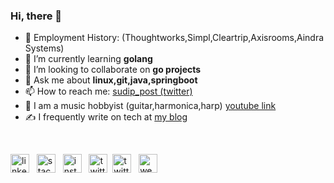 ### Hi, there 👋

<!--
**sudipbhandari126/sudipbhandari126** is a ✨ _special_ ✨ repository because its `README.md` (this file) appears on your GitHub profile.
-->

- 🔭 Employment History: (Thoughtworks,Simpl,Cleartrip,Axisrooms,Aindra Systems)
- 🌱 I’m currently learning **golang**
- 👯 I’m looking to collaborate on **go projects**
- 💬 Ask me about **linux,git,java,springboot**
- 📫 How to reach me: [sudip_post (twitter)](https://twitter.com/sudip_post)
- 🎸 I am a music hobbyist (guitar,harmonica,harp) [youtube link](https://www.youtube.com/channel/UCNqNfBGSHyL42nRC_ZBodNA?view_as=subscriber)
- ✍️ I frequently write on tech at [my blog](http://sudipidus.github.io)

&nbsp;

[<img src='https://cdn.jsdelivr.net/npm/simple-icons@3.0.1/icons/linkedin.svg' alt='linkedin' height='30'>](https://www.linkedin.com/in/sudippost/) &nbsp;
[<img src='https://cdn.jsdelivr.net/npm/simple-icons@3.0.1/icons/stackoverflow.svg' alt='stackoverflow' height='30'>](https://stackoverflow.com/users/4589003/sudip-bhandari) &nbsp;
[<img src='https://cdn.jsdelivr.net/npm/simple-icons@3.0.1/icons/instagram.svg' alt='instagram' height='30'>](https://www.instagram.com/sudip_post/) &nbsp;
[<img src='https://cdn.jsdelivr.net/npm/simple-icons@3.0.1/icons/twitter.svg' alt='twitter' height='30'>](https://twitter.com/sudip_post)&nbsp;
[<img src='https://cdn.jsdelivr.net/npm/simple-icons@3.0.1/icons/medium.svg' alt='twitter' height='30'>](https://medium.com/@sudip_post) &nbsp;
[<img src='https://cdn.jsdelivr.net/npm/simple-icons@3.0.1/icons/icloud.svg' alt='website' height='30'>](https://sudipbhandari126.github.io)
